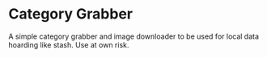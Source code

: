 # Category Grabber
A simple category grabber and image downloader to be used for local data hoarding like stash. Use at own risk.
